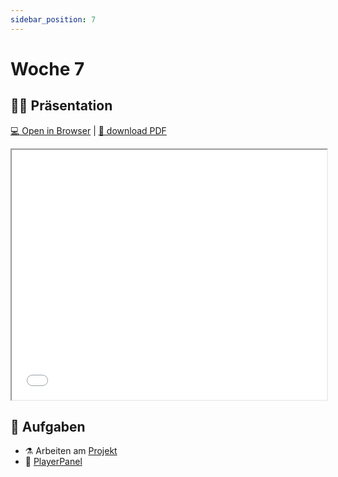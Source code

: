 ```yaml
---
sidebar_position: 7
---
```


# Woche 7

## :teacher: Präsentation

[:computer: Open in Browser](pathname:///slides/woche-7) | [:floppy_disk: download PDF](pathname:///slides/woche-7.pdf)

<iframe src="/bbzbl-modul-404/slides/woche-7" width="100%" height="400px"></iframe>

## :pencil: Aufgaben

- :alembic: Arbeiten am [Projekt](../beurteilungen/lb2.md)
- :superhero: [PlayerPanel](../aufgaben-swing/player-panel.md) 
